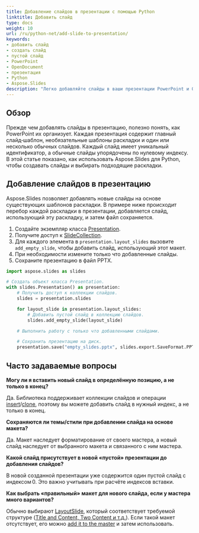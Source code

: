 ```yaml
---
title: Добавление слайдов в презентации с помощью Python
linktitle: Добавить слайд
type: docs
weight: 10
url: /ru/python-net/add-slide-to-presentation/
keywords:
- добавить слайд
- создать слайд
- пустой слайд
- PowerPoint
- OpenDocument
- презентация
- Python
- Aspose.Slides
description: "Легко добавляйте слайды в ваши презентации PowerPoint и OpenDocument с помощью Aspose.Slides для Python через .NET — бесшовное, эффективное вставление слайдов за секунды."
---
```


## **Обзор**

Прежде чем добавлять слайды в презентацию, полезно понять, как PowerPoint их организует. Каждая презентация содержит главный слайд‑шаблон, необязательные шаблоны раскладки и один или несколько обычных слайдов. Каждый слайд имеет уникальный идентификатор, а обычные слайды упорядочены по нулевому индексу. В этой статье показано, как использовать Aspose.Slides для Python, чтобы создавать слайды и выбирать подходящие раскладки.

## **Добавление слайдов в презентацию**

Aspose.Slides позволяет добавлять новые слайды на основе существующих шаблонов раскладки. В примере ниже происходит перебор каждой раскладки в презентации, добавляется слайд, использующий эту раскладку, и затем файл сохраняется.

1. Создайте экземпляр класса [Presentation](https://reference.aspose.com/slides/python-net/aspose.slides/presentation/).
2. Получите доступ к [SlideCollection](https://reference.aspose.com/slides/python-net/aspose.slides/slidecollection/).
3. Для каждого элемента в `presentation.layout_slides` вызовите `add_empty_slide`, чтобы добавить слайд, использующий этот макет.
4. При необходимости измените только что добавленные слайды.
5. Сохраните презентацию в файл PPTX.

```py
import aspose.slides as slides

# Создать объект класса Presentation.
with slides.Presentation() as presentation:
    # Получить доступ к коллекции слайдов.
    slides = presentation.slides

    for layout_slide in presentation.layout_slides:
        # Добавить пустой слайд в коллекцию слайдов.
        slides.add_empty_slide(layout_slide)

    # Выполнить работу с только что добавленными слайдами.

    # Сохранить презентацию на диск.
    presentation.save("empty_slides.pptx", slides.export.SaveFormat.PPTX)
```

## **Часто задаваемые вопросы**

**Могу ли я вставить новый слайд в определённую позицию, а не только в конец?**

Да. Библиотека поддерживает коллекции слайдов и операции [insert](https://reference.aspose.com/slides/python-net/aspose.slides/slidecollection/insert_empty_slide/)/[clone](https://reference.aspose.com/slides/python-net/aspose.slides/slidecollection/insert_clone/), поэтому вы можете добавить слайд в нужный индекс, а не только в конец.

**Сохраняются ли темы/стили при добавлении слайда на основе макета?**

Да. Макет наследует форматирование от своего мастера, а новый слайд наследует от выбранного макета и связанного с ним мастера.

**Какой слайд присутствует в новой «пустой» презентации до добавления слайдов?**

В новой созданной презентации уже содержится один пустой слайд с индексом 0. Это важно учитывать при расчёте индексов вставки.

**Как выбрать «правильный» макет для нового слайда, если у мастера много вариантов?**

Обычно выбирают [LayoutSlide](https://reference.aspose.com/slides/python-net/aspose.slides/layoutslide/), который соответствует требуемой структуре ([Title and Content, Two Content и т.д.](https://reference.aspose.com/slides/python-net/aspose.slides/slidelayouttype/)). Если такой макет отсутствует, его можно [add it to the master](/slides/ru/python-net/slide-layout/) и затем использовать.